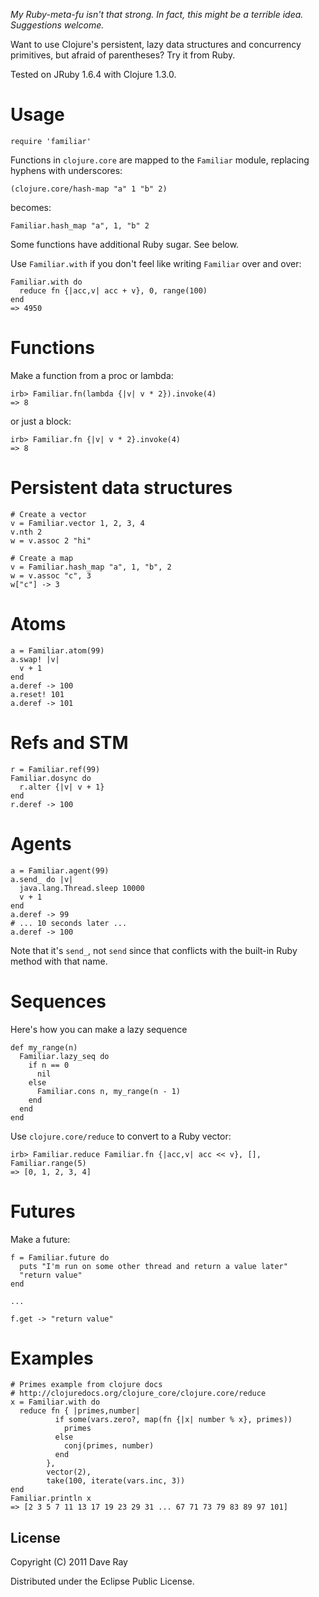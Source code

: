 _My Ruby-meta-fu isn't that strong. In fact, this might be a terrible idea. Suggestions welcome._

Want to use Clojure's persistent, lazy data structures and concurrency primitives, but afraid of parentheses? Try it from Ruby.

Tested on JRuby 1.6.4 with Clojure 1.3.0.

# Usage

    require 'familiar'

Functions in `clojure.core` are mapped to the `Familiar` module, replacing hyphens with underscores:

    (clojure.core/hash-map "a" 1 "b" 2) 
   
becomes:

    Familiar.hash_map "a", 1, "b" 2

Some functions have additional Ruby sugar. See below.

Use `Familiar.with` if you don't feel like writing `Familiar` over and over:

    Familiar.with do
      reduce fn {|acc,v| acc + v}, 0, range(100)
    end
    => 4950

# Functions
Make a function from a proc or lambda:

    irb> Familiar.fn(lambda {|v| v * 2}).invoke(4)
    => 8

or just a block:

    irb> Familiar.fn {|v| v * 2}.invoke(4)
    => 8

# Persistent data structures


    # Create a vector
    v = Familiar.vector 1, 2, 3, 4
    v.nth 2 
    w = v.assoc 2 "hi"

    # Create a map
    v = Familiar.hash_map "a", 1, "b", 2
    w = v.assoc "c", 3
    w["c"] -> 3

# Atoms

    a = Familiar.atom(99)
    a.swap! |v|
      v + 1
    end
    a.deref -> 100
    a.reset! 101
    a.deref -> 101

# Refs and STM

    r = Familiar.ref(99)
    Familiar.dosync do
      r.alter {|v| v + 1}
    end
    r.deref -> 100

# Agents

    a = Familiar.agent(99)
    a.send_ do |v|
      java.lang.Thread.sleep 10000
      v + 1
    end
    a.deref -> 99
    # ... 10 seconds later ...
    a.deref -> 100

Note that it's `send_`, not `send` since that conflicts with the built-in Ruby method with that name.

# Sequences

Here's how you can make a lazy sequence

    def my_range(n)
      Familiar.lazy_seq do
        if n == 0
          nil
        else
          Familiar.cons n, my_range(n - 1)
        end
      end
    end

Use `clojure.core/reduce` to convert to a Ruby vector:

    irb> Familiar.reduce Familiar.fn {|acc,v| acc << v}, [], Familiar.range(5)
    => [0, 1, 2, 3, 4]

# Futures

Make a future:

    f = Familiar.future do
      puts "I'm run on some other thread and return a value later"
      "return value"
    end

    ...

    f.get -> "return value"

# Examples

    # Primes example from clojure docs
    # http://clojuredocs.org/clojure_core/clojure.core/reduce
    x = Familiar.with do
      reduce fn { |primes,number|
              if some(vars.zero?, map(fn {|x| number % x}, primes))
                primes
              else
                conj(primes, number)
              end
            },
            vector(2),
            take(100, iterate(vars.inc, 3))
    end
    Familiar.println x
    => [2 3 5 7 11 13 17 19 23 29 31 ... 67 71 73 79 83 89 97 101]

## License

Copyright (C) 2011 Dave Ray

Distributed under the Eclipse Public License.
